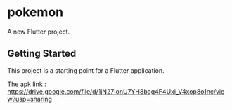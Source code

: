 # pokemon

A new Flutter project.

## Getting Started

This project is a starting point for a Flutter application.

The apk link : https://drive.google.com/file/d/1jN27IonU7YH8bag4F4Uxi_V4xop8o1nc/view?usp=sharing
